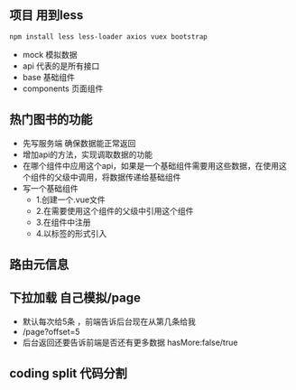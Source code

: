 ## 项目 用到less
```
npm install less less-loader axios vuex bootstrap 
```
- mock 模拟数据
- api 代表的是所有接口
- base 基础组件
- components 页面组件

## 热门图书的功能
- 先写服务端 确保数据能正常返回
- 增加api的方法，实现调取数据的功能
- 在哪个组件中应用这个api，如果是一个基础组件需要用这些数据，在使用这个组件的父级中调用，将数据传递给基础组件
- 写一个基础组件 
    - 1.创建一个.vue文件
    - 2.在需要使用这个组件的父级中引用这个组件
    - 3.在组件中注册
    - 4.以标签的形式引入
## 路由元信息

## 下拉加载   自己模拟/page
 - 默认每次给5条 ，前端告诉后台现在从第几条给我
 - /page?offset=5
 - 后台返回还要告诉前端是否还有更多数据  hasMore:false/true
 
 ## coding split 代码分割